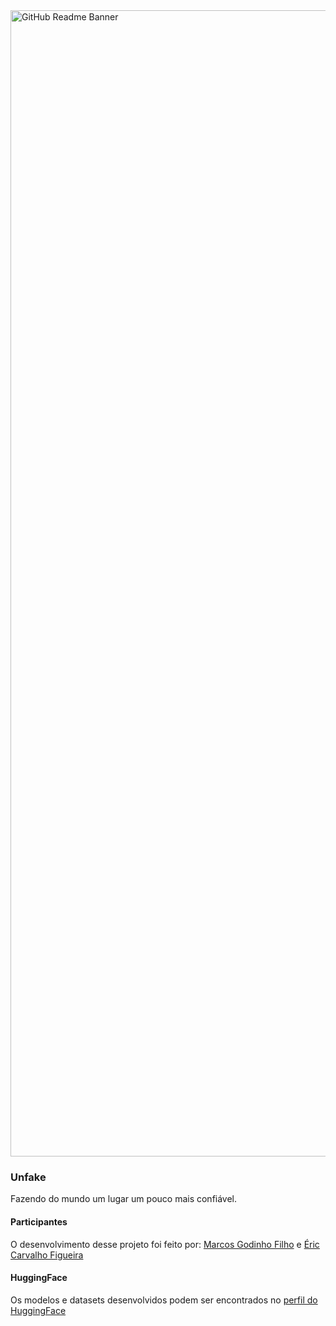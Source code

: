 <img width="1834" alt="GitHub Readme Banner" src="https://github.com/user-attachments/assets/1981f933-f1d6-468e-ada4-552c7c921a96">

### Unfake
Fazendo do mundo um lugar um pouco mais confiável.

#### Participantes
O desenvolvimento desse projeto foi feito por: [Marcos Godinho Filho](https://github.com/Marcos-Godinho-Filho) e [Éric Carvalho Figueira](https://github.com/eric-figueira)

#### HuggingFace
Os modelos e datasets desenvolvidos podem ser encontrados no [perfil do HuggingFace](https://huggingface.co/unfake)
